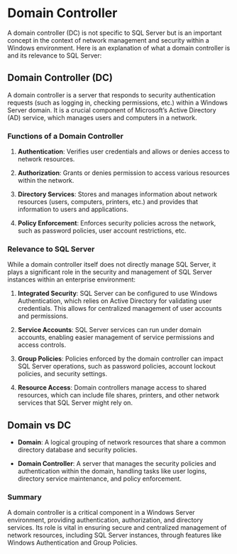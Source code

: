 # Domain Controller

A domain controller (DC) is not specific to SQL Server but is an important concept in the context of network management and security within a Windows environment. Here is an explanation of what a domain controller is and its relevance to SQL Server:

## Domain Controller (DC)

A domain controller is a server that responds to security authentication requests (such as logging in, checking permissions, etc.) within a Windows Server domain. It is a crucial component of Microsoft’s Active Directory (AD) service, which manages users and computers in a network.

### Functions of a Domain Controller

1. **Authentication**: 
   Verifies user credentials and allows or denies access to network resources.

2. **Authorization**:
   Grants or denies permission to access various resources within the network.

3. **Directory Services**:
   Stores and manages information about network resources (users, computers, printers, etc.) and provides that information to users and applications.

4. **Policy Enforcement**: 
   Enforces security policies across the network, such as password policies, user account restrictions, etc.

### Relevance to SQL Server

While a domain controller itself does not directly manage SQL Server, it plays a significant role in the security and management of SQL Server instances within an enterprise environment:

1. **Integrated Security**:
   SQL Server can be configured to use Windows Authentication, which relies on Active Directory for validating user credentials. This allows for centralized management of user accounts and permissions.

2. **Service Accounts**: 
   SQL Server services can run under domain accounts, enabling easier management of service permissions and access controls.

3. **Group Policies**:
   Policies enforced by the domain controller can impact SQL Server operations, such as password policies, account lockout policies, and security settings.

4. **Resource Access**: 
   Domain controllers manage access to shared resources, which can include file shares, printers, and other network services that SQL Server might rely on.

## Domain vs DC

- **Domain**: A logical grouping of network resources that share a common directory database and security policies.

- **Domain Controller**: A server that manages the security policies and authentication within the domain, handling tasks like user logins, directory service maintenance, and policy enforcement.

### Summary

A domain controller is a critical component in a Windows Server environment, providing authentication, authorization, and directory services. Its role is vital in ensuring secure and centralized management of network resources, including SQL Server instances, through features like Windows Authentication and Group Policies.
